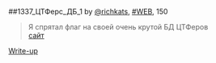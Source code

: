 ##1337_ЦТФерс_ДБ_1
by [@richkats](https://github.com/richkats), [#WEB](/README.md#WEB), 150  

>Я спрятал флаг на своей очень крутой БД ЦТФеров  
[сайт](http://surctf.ru:1984/)  


[Write-up](WRITEUP.md)  
